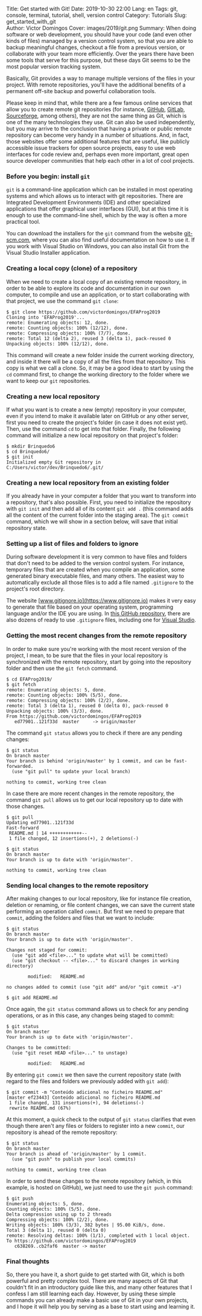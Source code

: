 Title: Get started with Git!
Date: 2019-10-30 22:00
Lang: en
Tags: git, console, terminal, tutorial, shell, version control 
Category: Tutorials
Slug: get_started_with_git  
Author: Victor Domingos
Cover: images/2019/git.png
Summary: When doing software or web development, you should have your code (and even other kinds of files) managed by a version control system, so that you are able to backup meaningful changes, checkout a file from a previous version, or collaborate with your team more efficiently. Over the years there have been some tools that serve for this purpose, but these days Git seems to be the most popular version tracking system.

Basically, Git provides a way to manage multiple versions of the files in your project. With remote repositories, you'll have the additional benefits of a permanent off-site backup and powerful collaboration tools.

Please keep in mind that, while there are a few famous online services that allow you to create remote git repositories (for instance, [GitHub](https://github.com), [GitLab](htts://gitlab.com), [Sourceforge](https://sourceforge.net), among others), they are not the same thing as Git, which is one of the many technologies they use. Git can also be used independently, but you may arrive to the conclusion that having a private or public remote repository can become very handy in a number of situations. And, in fact, those websites offer some additional features that are useful, like publicly accessible issue trackers for open source projects, easy to use web interfaces for code review and, perhaps even more important, great open source developer communities that help each other in a lot of cool projects.

### Before you begin: install `git`
`git` is a command-line application which can be installed in most operating systems and which allows us to interact with git repositories. There are Integrated Development Environments (IDE) and other specialized applications that offer graphical user interfaces (GUI), but at this time it is enough to use the command-line shell, which by the way is often a more practical tool. 

You can download the installers for the `git` command from the website [git-scm.com](https://git-scm.com/), where you can also find useful documentation on how to use it. If you work with Visual Studio on Windows, you can also install Git from the Visual Studio Installer application.



### Creating a local copy (clone) of a repository 

When we need to create a local copy of an existing remote repository, in order to be able to explore its code and documentation in our own computer, to compile and use an application, or to start collaborating with that project, we use the command `git clone`:

```console
$ git clone https://github.com/victordomingos/EFAProg2019
Cloning into 'EFAProg2019'...
remote: Enumerating objects: 12, done.
remote: Counting objects: 100% (12/12), done.
remote: Compressing objects: 100% (7/7), done.
remote: Total 12 (delta 2), reused 3 (delta 1), pack-reused 0
Unpacking objects: 100% (12/12), done.
```

This command will create a new folder inside the current working directory, and inside it there will be a copy of all the files from that repository. This copy is what we call a clone. So, it may be a good idea to start by using the `cd` command first, to change the working directory to the folder where we want to keep our `git` repositories.


### Creating a new local repository

If what you want is to create a new (empty) repository in your computer, even if you intend to make it available later on GitHub or any other server, first you need to create the project's folder (in case it does not exist yet). Then, use the command `cd` to get into that folder. Finally, the following command will initialize a new local repository on that project's folder:

```console
$ mkdir Brinquedo6
$ cd Brinquedo6/
$ git init
Initialized empty Git repository in C:/Users/victor/dev/Brinquedo6/.git/
```


### Creating a new local repository from an existing folder

If you already have in your computer a folder that you want to transform into a repository, that's also possible. First, you need to initialize the repository with `git init` and then add all of its content `git add .` (this command adds all the content of the current folder into the staging area). The `git commit` command, which we will show in a section below, will save that initial repository state.



### Setting up a list of files and folders to ignore

During software development it is very common to have files and folders that don't need to be added to the version control system. For instance, temporary files that are created when you compile an application, some generated binary executable files, and many others. The easiest way to automatically exclude all those files is to add a file named `.gitignore` to the project's root directory.

The website [www.gitignore.io](https://www.gitignore.io) makes it very easy to generate that file based on your operating system, programming language and/or the IDE you are using. In [this GitHub repository](https://github.com/github/gitignore), there are also dozens of ready to use `.gitignore` files, including one for [Visual Studio](https://github.com/github/gitignore/blob/master/VisualStudio.gitignore).


### Getting the most recent changes from the remote repository

In order to make sure you're working with the most recent version of the project, I mean, to be sure that the files in your local repository is synchronized with the remote repository, start by going into the repository folder and then use the `git fetch` command.

```console
$ cd EFAProg2019/
$ git fetch
remote: Enumerating objects: 5, done.
remote: Counting objects: 100% (5/5), done.
remote: Compressing objects: 100% (2/2), done.
remote: Total 3 (delta 1), reused 0 (delta 0), pack-reused 0
Unpacking objects: 100% (3/3), done.
From https://github.com/victordomingos/EFAProg2019
   ed77901..121f33d  master     -> origin/master
```

The command `git status` allows you to check if there are any pending changes:

```console
$ git status
On branch master
Your branch is behind 'origin/master' by 1 commit, and can be fast-forwarded.
  (use "git pull" to update your local branch)

nothing to commit, working tree clean

```

In case there are more recent changes in the remote repository, the command `git pull` allows us to get our local repository up to date with those changes. 

```console
$ git pull
Updating ed77901..121f33d
Fast-forward
 README.md | 14 ++++++++++++--
 1 file changed, 12 insertions(+), 2 deletions(-)

$ git status
On branch master
Your branch is up to date with 'origin/master'.

nothing to commit, working tree clean
```



### Sending local changes to the remote repository

After making changes to our local repository, like for instance file creation, deletion or renaming, or file content changes, we can save the current state performing an operation called `commit`. But first we need to prepare that `commit`, adding the folders and files that we want to include:

```console
$ git status
On branch master
Your branch is up to date with 'origin/master'.

Changes not staged for commit:
  (use "git add <file>..." to update what will be committed)
  (use "git checkout -- <file>..." to discard changes in working directory)

        modified:   README.md

no changes added to commit (use "git add" and/or "git commit -a")

$ git add README.md
```

Once again, the `git status` command allows us to check for any pending operations, or as in this case, any changes being staged to commit:

```console
$ git status
On branch master
Your branch is up to date with 'origin/master'.

Changes to be committed:
  (use "git reset HEAD <file>..." to unstage)

        modified:   README.md
```

By entering `git commit` we then save the current repository state (with regard to the files and folders we previously added with `git add`):

```console
$ git commit -m "Conteúdo adicional no ficheiro README.md"
[master ef23443] Conteúdo adicional no ficheiro README.md
 1 file changed, 131 insertions(+), 94 deletions(-)
 rewrite README.md (67%)
```

At this moment, a quick check to the output of `git status` clarifies that even though there aren't any files or folders to register into a new `commit`, our repository is ahead of the remote repository:

```console
$ git status
On branch master
Your branch is ahead of 'origin/master' by 1 commit.
  (use "git push" to publish your local commits)

nothing to commit, working tree clean
``` 

In order to send these changes to the remote repository (which, in this example, is hosted on GitHub), we just need to use the `git push` command:

```console
$ git push
Enumerating objects: 5, done.
Counting objects: 100% (5/5), done.
Delta compression using up to 2 threads
Compressing objects: 100% (2/2), done.
Writing objects: 100% (3/3), 382 bytes | 95.00 KiB/s, done.
Total 3 (delta 1), reused 0 (delta 0)
remote: Resolving deltas: 100% (1/1), completed with 1 local object.
To https://github.com/victordomingos/EFAProg2019
   c638269..cb2faf6  master -> master
```

### Final thoughts

So, there you have it, a short guide to get started with Git, which is both powerful and pretty complex tool. There are many aspects of Git that couldn't fit in an introductory guide like this, and many other features that I confess I am still learning each day. However, by using these simple commands you can already make a basic use of Git in your own projects, and I hope it will help you by serving as a base to start using and learning it.
